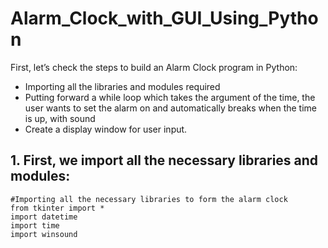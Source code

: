 # Alarm_Clock_with_GUI_Using_Python

First, let’s check the steps to build an Alarm Clock program in Python:

- Importing all the libraries and modules required
- Putting forward a while loop which takes the argument of the time, the user wants to set the alarm on and automatically breaks when the time is up, with sound
- Create a display window for user input.

## 1. First, we import all the necessary libraries and modules:
```
#Importing all the necessary libraries to form the alarm clock
from tkinter import * 
import datetime 
import time 
import winsound 
 ```
